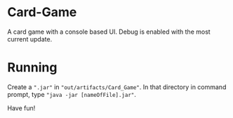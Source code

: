 # Card-Game

A card game with a console based UI. Debug is enabled with the most current update.

# Running

Create a `".jar"` in `"out/artifacts/Card_Game"`. In that directory in command prompt, type `"java -jar [nameOfFile].jar"`.

Have fun!
